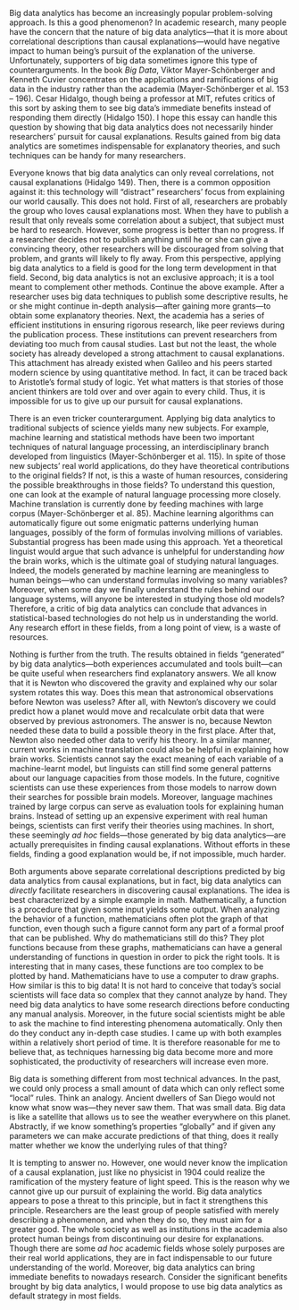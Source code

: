 Big data analytics has become an increasingly popular problem-solving approach. Is this a good phenomenon? In academic research, many people have the concern that the nature of big data analytics—that it is more about correlational descriptions than causal explanations—would have negative impact to human being’s pursuit of the explanation of the universe. Unfortunately, supporters of big data sometimes ignore this type of counterarguments. In the book _Big Data_, Viktor Mayer-Schönberger and Kenneth Cuvier concentrates on the applications  and ramifications of big data in the industry rather than the academia (Mayer-Schönberger et al. 153 – 196). Cesar Hidalgo, though being a professor at MIT, refutes critics of this sort by asking them to see big data’s immediate benefits instead of responding them directly (Hidalgo 150). I hope this essay can handle this question by showing that big data analytics does not necessarily hinder researchers’ pursuit for causal explanations. Results gained from big data analytics are sometimes indispensable for explanatory theories, and such techniques can be handy for many researchers.

Everyone knows that big data analytics can only reveal correlations, not causal explanations (Hidalgo 149). Then, there is a common opposition against it: this technology will “distract” researchers’ focus from explaining our world causally. This does not hold. First of all, researchers are probably the group who loves causal explanations most. When they have to publish a result that only reveals some correlation about a subject, that subject must be hard to research. However, some progress is better than no progress. If a researcher decides not to publish anything until he or she can give a convincing theory, other researchers will be discouraged from solving that problem, and grants will likely to fly away. From this perspective, applying big data analytics to a field is good for the long term development in that field. Second, big data analytics is not an exclusive approach; it is a tool meant to complement other methods. Continue the above example. After a researcher uses big data techniques to publish some descriptive results, he or she might continue in-depth analysis—after gaining more grants—to obtain some explanatory theories. Next, the academia has a series of efficient institutions in ensuring rigorous research, like peer reviews during the publication process. These institutions can prevent researchers from deviating too much from causal studies. Last but not the least, the whole society has already developed a strong attachment to causal explanations. This attachment has already existed when Galileo and his peers started modern science by using quantitative method. In fact, it can be traced back to Aristotle’s formal study of logic. Yet what matters is that stories of those ancient thinkers are told over and over again to every child. Thus, it is impossible for us to give up our pursuit for causal explanations.

There is an even tricker counterargument. Applying big data analytics to traditional subjects of science yields many new subjects. For example, machine learning and statistical methods have been two important techniques of natural language processing, an interdisciplinary branch developed from linguistics (Mayer-Schönberger et al. 115). In spite of those new subjects’ real world applications, do they have theoretical contributions to the original fields? If not, is this a waste of human resources, considering the possible breakthroughs in those fields? To understand this question, one can look at the example of natural language processing more closely. Machine translation is currently done by feeding machines with large corpus (Mayer-Schönberger et al. 85). Machine learning algorithms can automatically figure out some enigmatic patterns underlying human languages, possibly of the form of formulas involving millions of variables. Substantial progress has been made using this approach. Yet a theoretical linguist would argue that such advance is unhelpful for understanding *how* the brain works, which is the ultimate goal of studying natural languages. Indeed, the models generated by machine learning are meaningless to human beings—who can understand formulas involving so many variables? Moreover, when some day we finally understand the rules behind our language systems, will anyone be interested in studying those old models? Therefore, a critic of big data analytics can conclude that advances in statistical-based technologies do not help us in understanding the world. Any research effort in these fields, from a long point of view, is a waste of resources.

Nothing is further from the truth. The results obtained in fields “generated” by big data analytics—both experiences accumulated and tools built—can be quite useful when researchers find explanatory answers. We all know that it is Newton who discovered the gravity and explained why our solar system rotates this way. Does this mean that astronomical observations before Newton was useless? After all, with Newton’s discovery we could predict how a planet would move and recalculate orbit data that were observed by previous astronomers. The answer is no, because Newton needed these data to build a possible theory in the first place. After that, Newton also needed other data to verify his theory. In a similar manner, current works in machine translation could also be helpful in explaining how brain works. Scientists cannot say the exact meaning of each variable of a machine-learnt model, but linguists can still find some general patterns about our language capacities from those models. In the future, cognitive scientists can use these experiences from those models to narrow down their searches for possible brain models. Moreover, language machines trained by large corpus can serve as evaluation tools for explaining human brains. Instead of setting up an expensive experiment with real human beings, scientists can first verify their theories using machines. In short, these seemingly *ad hoc* fields—those generated by big data analytics—are actually prerequisites in finding causal explanations. Without efforts in these fields, finding a good explanation would be, if not impossible,  much harder.

Both arguments above separate correlational descriptions predicted by big data analytics from causal explanations, but in fact, big data analytics can *directly* facilitate researchers in discovering causal explanations. The idea is best characterized by a simple example in math. Mathematically, a function is a procedure that given some input yields some output. When analyzing the behavior of a function, mathematicians often plot the graph of that function, even though such a figure cannot form any part of a formal proof that can be published. Why do mathematicians still do this? They plot functions because from these graphs, mathematicians can have a general understanding of functions in question in order to pick the right tools. It is interesting that in many cases, these functions are too complex to be plotted by hand. Mathematicians have to use a computer to draw graphs. How similar is this to big data! It is not hard to conceive that today’s social scientists will face data so complex that they cannot analyze by hand. They need big data analytics to have some research directions before conducting any manual analysis. Moreover, in the future social scientists might be able to ask the machine to find interesting phenomena automatically. Only then do they conduct any in-depth case studies. I came up with both examples within a relatively short period of time. It is therefore reasonable for me to believe that, as techniques harnessing big data become more and more sophisticated, the productivity of researchers will increase even more.

Big data is something different from most technical advances. In the past, we could only process a small amount of data which can only reflect some “local” rules. Think an analogy. Ancient dwellers of San Diego would not know what snow was—they never saw them. That was small data. Big data is like a satellite that allows us to see the weather everywhere on this planet. Abstractly, if we know something’s properties “globally” and if given any parameters we can make accurate predictions of that thing, does it really matter whether we know the underlying rules of that thing?

It is tempting to answer no. However, one would never know the implication of a causal explanation, just like no physicist in 1904 could realize the ramification of the mystery feature of light speed. This is the reason why we cannot give up our pursuit of explaining the world. Big data analytics appears to pose a threat to this principle, but in fact it strengthens this principle. Researchers are the least group of people satisfied with merely describing a phenomenon, and when they do so, they must aim for a greater good. The whole society as well as institutions in the academia also protect human beings from discontinuing our desire for explanations. Though there are some *ad hoc* academic fields whose solely purposes are their real world applications, they are in fact indispensable to our future understanding of the world. Moreover, big data analytics can bring immediate benefits to nowadays research. Consider the significant benefits brought by big data analytics, I would propose to use big data analytics as default strategy in most fields.
